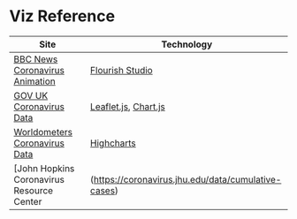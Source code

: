 # Viz Reference

| Site | Technology |
| --- | --- |
| [BBC News Coronavirus Animation](https://www.bbc.com/news/world-latin-america-52701524) | [Flourish Studio](https://flourish.studio/) |
| [GOV UK Coronavirus Data](https://coronavirus.data.gov.uk/) | [Leaflet.js](https://leafletjs.com/), [Chart.js](https://www.chartjs.org/) |
| [Worldometers Coronavirus Data](https://www.worldometers.info/coronavirus/country/ireland/) | [Highcharts](https://www.highcharts.com/) |
| [John Hopkins Coronavirus Resource Center|(https://coronavirus.jhu.edu/data/cumulative-cases) | [Plotly](https://plotly.com/javascript/) |
